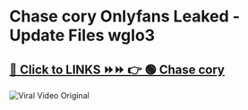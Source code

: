 
 # Chase cory Onlyfans Leaked - Update Files wglo3

## <h2><a href="https://clipsfans.com/Chase_cory&ref=git">🔗 Click to LINKS ⏩⏩ 👉 🟢 Chase cory </a></h2>

<a href="https://clipsfans.com/Chase_cory&ref=git" rel="nofollow" data-target="animated-image.originalLink"><img src="https://i.ibb.co.com/xMMVF88/686577567.gif" alt="Viral Video Original" style="max-width: 100%; display: inline-block;" data-target="animated-image.originalImage"></a>

